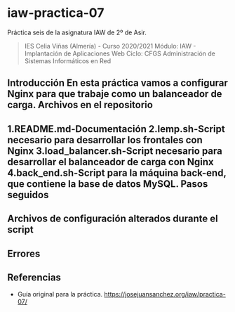 # iaw-practica-07
Práctica seis de la asignatura IAW de 2º de Asir.

> IES Celia Viñas (Almería) - Curso 2020/2021
Módulo: IAW - Implantación de Aplicaciones Web
Ciclo: CFGS Administración de Sistemas Informáticos en Red

**Introducción**
En esta práctica vamos a configurar Nginx para que trabaje como un balanceador de carga.
**Archivos en el repositorio**
------------
1.README.md-Documentación
2.lemp.sh-Script necesario para desarrollar los frontales con Nginx
3.load_balancer.sh-Script necesario para desarrollar el balanceador de carga con Nginx
4.back_end.sh-Script para la máquina back-end, que contiene la base de datos MySQL.
**Pasos seguidos**
------------

**Archivos de configuración alterados durante el script**
------------




**Errores**
------------


**Referencias**
------------
- Guía original para la práctica.
https://josejuansanchez.org/iaw/practica-07/
